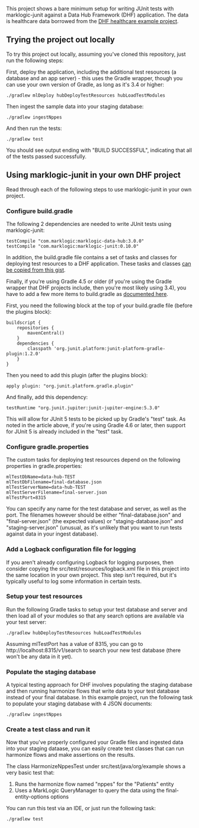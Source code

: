 This project shows a bare minimum setup for writing JUnit tests with marklogic-junit against a Data Hub Framework (DHF)
application. The data is healthcare data borrowed from the [DHF healthcare example project](https://github.com/marklogic/marklogic-data-hub/tree/master/examples/healthcare). 

## Trying the project out locally

To try this project out locally, assuming you've cloned this repository, just run the following steps:

First, deploy the application, including the additional test resources (a database and an app server) - this uses 
the Gradle wrapper, though you can use your own version of Gradle, as long as it's 3.4 or higher:

    ./gradlew mlDeploy hubDeployTestResources hubLoadTestModules

Then ingest the sample data into your staging database:

    ./gradlew ingestNppes

And then run the tests:

    ./gradlew test

You should see output ending with "BUILD SUCCESSFUL", indicating that all of the tests passed successfully.


## Using marklogic-junit in your own DHF project

Read through each of the following steps to use marklogic-junit in your own project. 

### Configure build.gradle

The following 2 dependencies are needed to write JUnit tests using marklogic-junit:

    testCompile "com.marklogic:marklogic-data-hub:3.0.0"
    testCompile "com.marklogic:marklogic-junit:0.10.0"
    
In addition, the build.gradle file contains a set of tasks and classes for deploying test resources to a DHF application.
These tasks and classes [can be copied from this gist](https://gist.github.com/rjrudin/ce347cd657b3768332c17641fdb12907). 

Finally, if you're using Gradle 4.5 or older (if you're using the Gradle wrapper that DHF projects include, then you're
most likely using 3.4), you have to add a few more items to build.gradle as [documented here](https://www.petrikainulainen.net/programming/testing/junit-5-tutorial-running-unit-tests-with-gradle/).

First, you need the following block at the top of your build.gradle file (before the plugins block):

    buildscript {
    	repositories {
    		mavenCentral()
    	}
    	dependencies {
    		classpath 'org.junit.platform:junit-platform-gradle-plugin:1.2.0'
    	}
    }

Then you need to add this plugin (after the plugins block):

    apply plugin: "org.junit.platform.gradle.plugin"

And finally, add this dependency:

    testRuntime "org.junit.jupiter:junit-jupiter-engine:5.3.0"

This will allow for JUnit 5 tests to be picked up by Gradle's "test" task. As noted in the article above, if you're 
using Gradle 4.6 or later, then support for JUnit 5 is already included in the "test" task. 

### Configure gradle.properties

The custom tasks for deploying test resources depend on the following properties in gradle.properties:

    mlTestDbName=data-hub-TEST
    mlTestDbFilename=final-database.json
    mlTestServerName=data-hub-TEST
    mlTestServerFilename=final-server.json
    mlTestPort=8315

You can specify any name for the test database and server, as well as the port. The filenames however should be either "final-database.json" 
and "final-server.json" (the expected values) or "staging-database.json" and "staging-server.json" (unusual, as it's 
unlikely that you want to run tests against data in your ingest database). 

### Add a Logback configuration file for logging

If you aren't already configuring Logback for logging purposes, then consider copying the src/test/resources/logback.xml 
file in this project into the same location in your own project. This step isn't required, but it's typically useful to 
log some information in certain tests.

### Setup your test resources

Run the following Gradle tasks to setup your test database and server and then load all of your modules so that any 
search options are available via your test server:

    ./gradlew hubDeployTestResources hubLoadTestModules

Assuming mlTestPort has a value of 8315, you can go to http://localhost:8315/v1/search to search your new test database
(there won't be any data in it yet).

### Populate the staging database

A typical testing approach for DHF involves populating the staging database and then running harmonize flows that write
data to your test database instead of your final database. In this example project, run the following task to 
populate your staging database with 4 JSON documents:

    ./gradlew ingestNppes

### Create a test class and run it

Now that you've properly configured your Gradle files and ingested data into your staging dataase, you can easily 
create test classes that can run harmonize flows and make assertions on the results. 

The class HarmonizeNppesTest under src/test/java/org/example shows a very basic test that:

1. Runs the harmonize flow named "nppes" for the "Patients" entity
1. Uses a MarkLogic QueryManager to query the data using the final-entity-options options

You can run this test via an IDE, or just run the following task:

    ./gradlew test
